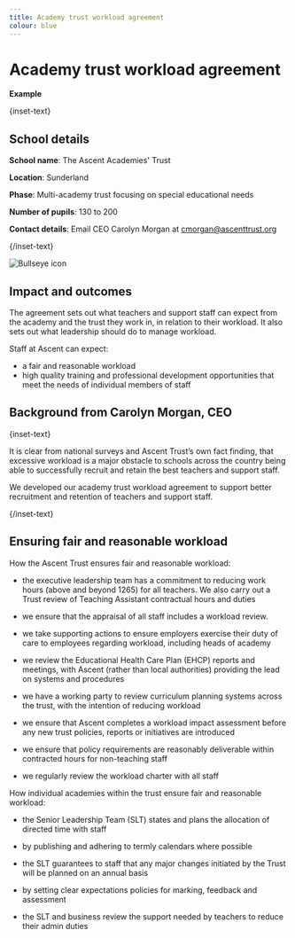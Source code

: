 ```yaml
---
title: Academy trust workload agreement
colour: blue
---
```


# Academy trust workload agreement

<strong class="govuk-tag">Example</strong>

{inset-text}

## School details

**School name**: The Ascent Academies' Trust

**Location**: Sunderland

**Phase**: Multi-academy trust focusing on special educational needs

**Number of pupils**: 130 to 200

**Contact details**: Email CEO Carolyn Morgan at <cmorgan@ascenttrust.org>

{/inset-text}

<div class="govuk-grid-row dfe-width-container">
  <div class="govuk-grid-column-full">
    <div class="info-box">
      <div class="info-box__corner">
        <img src="/assets/images/bullseye.svg" alt="Bullseye icon">
      </div>
      <h2 class="govuk-heading-m">
        Impact and outcomes
      </h2>
      <p>
        The agreement sets out what teachers and support staff can expect from the academy and the trust they work in, in relation to their workload. It also sets out what leadership should do to manage workload.  
      </p>
      <p>
        Staff at Ascent can expect:
        <ul>
          <li>
            a fair and reasonable workload
          </li>
          <li>
            high quality training and professional development opportunities that meet the needs of individual members of staff
          </li>
        </ul>
      </p>
    </div>
  </div>
</div>

## Background from Carolyn Morgan, CEO

{inset-text}

It is clear from national surveys and Ascent Trust’s own fact finding, that excessive workload is a major obstacle to schools across the country being able to successfully recruit and retain the best teachers and support staff.

We developed our academy trust workload agreement to support better recruitment and retention of teachers and support staff.

{/inset-text}

## Ensuring fair and reasonable workload

How the Ascent Trust ensures fair and reasonable workload:

- the executive leadership team has a commitment to reducing work hours (above and beyond 1265) for all teachers. We also carry out a Trust review of Teaching Assistant contractual hours and duties

- we ensure that the appraisal of all staff includes a workload review.

- we take supporting actions to ensure employers exercise their duty of care to employees regarding workload, including heads of academy

- we review the Educational Health Care Plan (EHCP) reports and meetings, with Ascent (rather than local authorities) providing the lead on systems and procedures

- we have a working party to review curriculum planning systems across the trust, with the intention of reducing workload

- we ensure that Ascent completes a workload impact assessment before any new trust policies, reports or initiatives are introduced

- we ensure that policy requirements are reasonably deliverable within contracted hours for non-teaching staff

- we regularly review the workload charter with all staff

How individual academies within the trust ensure fair and reasonable workload:

- the Senior Leadership Team (SLT) states and plans the allocation of directed time with staff

- by publishing and adhering to termly calendars where possible

- the SLT guarantees to staff that any major changes initiated by the Trust will be planned on an annual basis

- by setting clear expectations policies for marking, feedback and assessment

- the SLT and business review the support needed by teachers to reduce their admin duties
